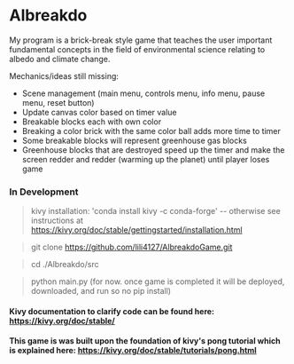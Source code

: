 # Albreakdo

My program is a brick-break style game that teaches the user important fundamental concepts in the field of environmental science relating to albedo and climate change.

Mechanics/ideas still missing:

- Scene management (main menu, controls menu, info menu, pause menu, reset button)
- Update canvas color based on timer value
- Breakable blocks each with own color
- Breaking a color brick with the same color ball adds more time to timer
- Some breakable blocks will represent greenhouse gas blocks
- Greenhouse blocks that are destroyed speed up the timer and make the screen redder and redder (warming up the planet) until player loses game

### In Development

> kivy installation: 'conda install kivy -c conda-forge' -- otherwise see instructions at https://kivy.org/doc/stable/gettingstarted/installation.html


> git clone https://github.com/lili4127/AlbreakdoGame.git


> cd ./Albreakdo/src


> python main.py (for now. once game is completed it will be deployed, downloaded, and run so no pip install)


#### Kivy documentation to clarify code can be found here: https://kivy.org/doc/stable/
#### This game is was built upon the foundation of kivy's pong tutorial which is explained here: https://kivy.org/doc/stable/tutorials/pong.html
    
